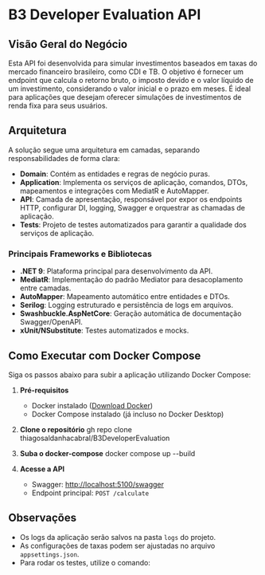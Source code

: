 # B3 Developer Evaluation API

## Visão Geral do Negócio

Esta API foi desenvolvida para simular investimentos baseados em taxas do mercado financeiro brasileiro, como CDI e TB. O objetivo é fornecer um endpoint que calcula o retorno bruto, o imposto devido e o valor líquido de um investimento, considerando o valor inicial e o prazo em meses. É ideal para aplicações que desejam oferecer simulações de investimentos de renda fixa para seus usuários.

## Arquitetura

A solução segue uma arquitetura em camadas, separando responsabilidades de forma clara:

- **Domain**: Contém as entidades e regras de negócio puras.
- **Application**: Implementa os serviços de aplicação, comandos, DTOs, mapeamentos e integrações com MediatR e AutoMapper.
- **API**: Camada de apresentação, responsável por expor os endpoints HTTP, configurar DI, logging, Swagger e orquestrar as chamadas de aplicação.
- **Tests**: Projeto de testes automatizados para garantir a qualidade dos serviços de aplicação.

### Principais Frameworks e Bibliotecas

- **.NET 9**: Plataforma principal para desenvolvimento da API.
- **MediatR**: Implementação do padrão Mediator para desacoplamento entre camadas.
- **AutoMapper**: Mapeamento automático entre entidades e DTOs.
- **Serilog**: Logging estruturado e persistência de logs em arquivos.
- **Swashbuckle.AspNetCore**: Geração automática de documentação Swagger/OpenAPI.
- **xUnit/NSubstitute**: Testes automatizados e mocks.

## Como Executar com Docker Compose

Siga os passos abaixo para subir a aplicação utilizando Docker Compose:

1. **Pré-requisitos**  
   - Docker instalado ([Download Docker](https://www.docker.com/products/docker-desktop/))
   - Docker Compose instalado (já incluso no Docker Desktop)

2. **Clone o repositório**
	gh repo clone thiagosaldanhacabral/B3DeveloperEvaluation

3. **Suba o docker-compose**
	docker compose up --build

6. **Acesse a API**
   - Swagger: [http://localhost:5100/swagger](http://localhost:5100/swagger)
   - Endpoint principal: `POST /calculate`

## Observações

- Os logs da aplicação serão salvos na pasta `logs` do projeto.
- As configurações de taxas podem ser ajustadas no arquivo `appsettings.json`.
- Para rodar os testes, utilize o comando: